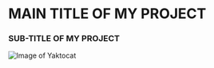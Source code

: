 # MAIN TITLE OF MY PROJECT
### SUB-TITLE OF MY PROJECT
![Image of Yaktocat](https://octodex.github.com/images/yaktocat.png)
